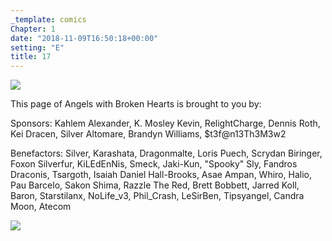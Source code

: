```yaml
---
_template: comics
Chapter: 1
date: "2018-11-09T16:50:18+00:00"
setting: "E"
title: 17
---
```


![](</uploads/A 17.png>)

This page of Angels with Broken Hearts is brought to you by:

Sponsors: Kahlem Alexander, K. Mosley Kevin, RelightCharge, Dennis Roth, Kei Dracen, Silver Altomare, Brandyn Williams, $t3f@n13Th3M3w2

Benefactors: Silver, Karashata, Dragonmalte, Loris Puech, Scrydan Biringer, Foxon Silverfur, KiLEdEnNis, Smeck, Jaki-Kun, "Spooky" Sly, Fandros Draconis, Tsargoth, Isaiah Daniel Hall-Brooks, Asae Ampan, Whiro, Halio, Pau Barcelo, Sakon Shima, Razzle The Red, Brett Bobbett, Jarred Koll, Baron, Starstilanx, NoLife_v3, Phil_Crash, LeSirBen, Tipsyangel, Candra Moon, Atecom

[![](/uploads/patreon-banner.jpg)](http://patreon.com/mbsaunders)
